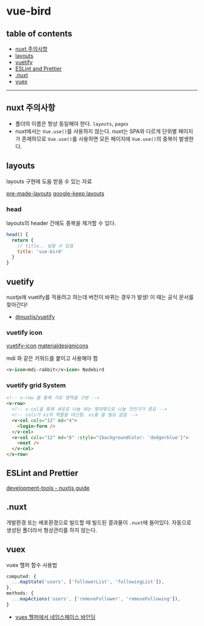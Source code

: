 # vue-bird

## table of contents
- [nuxt 주의사항](#nuxt-주의사항)
- [layouts](#layouts)
- [vuetify](#vuetify)
- [ESLint and Prettier](#eslint-and-prettier)
- [.nuxt](#.nuxt)
- [vuex](#vuex)

---



## nuxt 주의사항

- 폴더의 이름은 항상 동일해야 한다. `layouts`, `pages`
- nuxt에서는 `Vue.use()`를 사용하지 않는다. nuxt는 SPA와 다르게 단위별 페이지가 존재하므로 `Vue.use()`를 사용하면 모든 페이지에 `Vue.use()`의 중복이 발생한다.


## layouts
layouts 구현에 도움 받을 수 있는 자료

[pre-made-layouts](https://vuetifyjs.com/ko/getting-started/pre-made-layouts/)
[google-keep layouts](https://vuetifyjs.com/ko/examples/layouts/google-keep/)


### head
layouts의 header 간에도 중복을 제거할 수 있다.

```js
head() {
  return {
    // title.. 넣을 수 있음
    title: 'vue-bird'
  }
}
```


## vuetify
nuxtjs에 vuetify를 적용려고 하는데 버전이 바뀌는 경우가 발생! 이 때는 공식 문서를 찾아간다!

- [@nuxtjs/vuetify](https://www.npmjs.com/package/@nuxtjs/vuetify)


### vuetify icon

[vuetify-icon](https://vuetifyjs.com/ko/components/icons/)
[materialdesignicons](https://materialdesignicons.com/)

mdi 와 같은 키워드를 붙이고 사용해야 함

```html
<v-icon>mdi-rabbit</v-icon> Nodebird
```



### vuetify grid System

```html
<!-- v-row 를 통해 가로 영역을 구분 -->
<v-row>
  <!-- v-col을 통해 세로로 나눌 때는 몇대몇으로 나눌 것인가가 중요 -->
  <!-- cols가 xs의 역할을 대신함. xs를 쓸 필요 없음 -->
  <v-col cols="12" md="4">
    <login-form />
  </v-col>
  <v-col cols="12" md="8" :style="{backgroundColor: 'dodgerblue'}">
    <nuxt />
  </v-col>      
</v-row>
```



## ESLint and Prettier

[development-tools - nuxtjs guide](https://ko.nuxtjs.org/guide/development-tools/)



## .nuxt
개발환경 또는 배포환경으로 빌드할 때 빌드된 결과물이 `.nuxt`에 들어있다.
자동으로 생성된 폴더라서 형상관리를 하지 않는다.



## vuex
vuex 헬퍼 함수 사용법

```js
computed: {
  ...mapState('users', ['followerList', 'followingList']),
},
methods: {
  ...mapActions('users', ['removeFollower', 'removeFollowing']),
}
```

- [vuex 헬퍼에서 네임스페이스 바인딩](https://vuex.vuejs.org/kr/guide/modules.html#%E1%84%92%E1%85%A6%E1%86%AF%E1%84%91%E1%85%A5%E1%84%8B%E1%85%A6%E1%84%89%E1%85%A5-%E1%84%82%E1%85%A6%E1%84%8B%E1%85%B5%E1%86%B7%E1%84%89%E1%85%B3%E1%84%91%E1%85%A6%E1%84%8B%E1%85%B5%E1%84%89%E1%85%B3-%E1%84%87%E1%85%A1%E1%84%8B%E1%85%B5%E1%86%AB%E1%84%83%E1%85%B5%E1%86%BC)